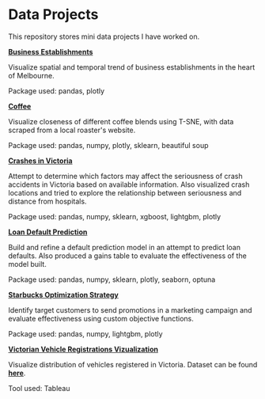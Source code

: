 # Data Projects

This repository stores mini data projects I have worked on.

**[Business Establishments](https://nbviewer.org/github/whchan05/data-projects/blob/main/biz%20est/biz%20est.ipynb)**

Visualize spatial and temporal trend of business establishments in the heart of Melbourne.

Package used: pandas, plotly

****[Coffee](https://nbviewer.org/github/whchan05/data-projects/blob/c48a7fda8180c6a7d34e78dbccd4f3433f263939/coffee/coffee.ipynb)****

Visualize closeness of different coffee blends using T-SNE, with data scraped from a local roaster's website.

Package used: pandas, numpy, plotly, sklearn, beautiful soup

****[Crashes in Victoria](https://nbviewer.org/github/whchan05/data-projects/blob/b5299eacd905b0cb54452c275724bfc2ecb5a550/vic%20crash/vic%20crash.ipynb)****

Attempt to determine which factors may affect the seriousness of crash accidents in Victoria based on available information. Also visualized crash locations and tried to explore the relationship between seriousness and distance from hospitals.

Package used: pandas, numpy, sklearn, xgboost, lightgbm, plotly

****[Loan Default Prediction](https://nbviewer.org/github/whchan05/data-projects/blob/367dfbfd174c7b0b1a87400fd78e3878870a1999/loan%20default%20prediction/Loan%20Default%20Prediction%20Kaggle.ipynb)****

Build and refine a default prediction model in an attempt to predict loan defaults. Also produced a gains table to evaluate the effectiveness of the model built.

Package used: pandas, numpy, sklearn, plotly, seaborn, optuna


****[Starbucks Optimization Strategy](https://nbviewer.org/github/whchan05/data-projects/blob/main/starbucks/starbucks.ipynb)****

Identify target customers to send promotions in a marketing campaign and evaluate effectiveness using custom objective functions.

Package used: pandas, numpy, lightgbm, plotly




****[Victorian Vehicle Registrations Vizualization](https://public.tableau.com/app/profile/wai.ho.chan/viz/MelbourneVehicleViz/Victoriavehicles?publish=yes)****

Visualize distribution of vehicles registered in Victoria. Dataset can be found ****[here](https://discover.data.vic.gov.au/dataset/whole-fleet-vehicle-registration-snapshot-by-postcode)****.

Tool used: Tableau

